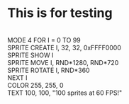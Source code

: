 # This is for testing

<BR>
MODE 4                       
FOR I = 0 TO 99<BR>
SPRITE CREATE I, 32, 32, 0xFFFF0000<BR>
SPRITE SHOW I<BR>
SPRITE MOVE I, RND*1280, RND*720<BR>
SPRITE ROTATE I, RND*360<BR>
NEXT I<BR>
COLOR 255, 255, 0<BR>
TEXT 100, 100, "100 sprites at 60 FPS!"<BR>

